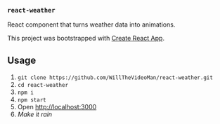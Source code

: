 ### `react-weather`

React component that turns weather data into animations.

This project was bootstrapped with [Create React App](https://github.com/facebook/create-react-app).

## Usage

1. `git clone https://github.com/WillTheVideoMan/react-weather.git`
2. `cd react-weather`
3. `npm i`
4. `npm start`
5. Open [http://localhost:3000](http://localhost:3000)
6. _Make it rain_
